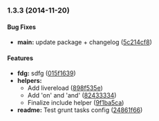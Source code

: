 <a name="1.3.3"></a>
### 1.3.3 (2014-11-20)

#### Bug Fixes

* **main:** update package + changelog ([5c214cf8](git@github.com:sixertoy/grunt-mustacher/commit/5c214cf8bc038cb11a0e2793ce6b84c3b9375b4d))

#### Features

* **fdg:** sdfg ([015f1639](http://github.com/sixertoy/grunt-mustacher/commit/015f163987f3d975980c62d7a6922c74a48fa986))
* **helpers:**
  * Add livereload ([898f535e](http://github.com/sixertoy/grunt-mustacher/commit/898f535ede3af114194bbe046a7083ca5f305c2f))
  * Add 'on' and 'and' ([82433334](http://github.com/sixertoy/grunt-mustacher/commit/82433334358dbe036daa09f8fa2d3c2757ae67d4))
  * Finalize include helper ([9f1ba5ca](http://github.com/sixertoy/grunt-mustacher/commit/9f1ba5caae4474799c864cc19f94abea27363904))
* **readme:** Test grunt tasks config ([24861f66](http://github.com/sixertoy/grunt-mustacher/commit/24861f660ef8e378bfc0d6e25818351be0143d4c))


